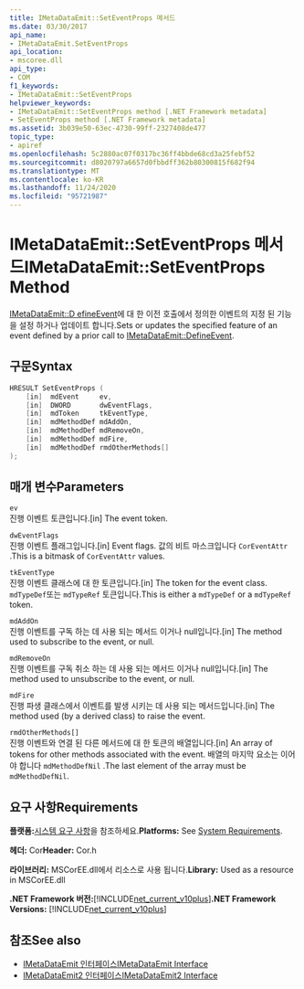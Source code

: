 ```yaml
---
title: IMetaDataEmit::SetEventProps 메서드
ms.date: 03/30/2017
api_name:
- IMetaDataEmit.SetEventProps
api_location:
- mscoree.dll
api_type:
- COM
f1_keywords:
- IMetaDataEmit::SetEventProps
helpviewer_keywords:
- IMetaDataEmit::SetEventProps method [.NET Framework metadata]
- SetEventProps method [.NET Framework metadata]
ms.assetid: 3b039e50-63ec-4730-99ff-2327408de477
topic_type:
- apiref
ms.openlocfilehash: 5c2880ac07f0317bc36ff4bbde68cd3a25febf52
ms.sourcegitcommit: d8020797a6657d0fbbdff362b80300815f682f94
ms.translationtype: MT
ms.contentlocale: ko-KR
ms.lasthandoff: 11/24/2020
ms.locfileid: "95721987"
---
```

# <a name="imetadataemitseteventprops-method"></a><span data-ttu-id="8c693-102">IMetaDataEmit::SetEventProps 메서드</span><span class="sxs-lookup"><span data-stu-id="8c693-102">IMetaDataEmit::SetEventProps Method</span></span>

<span data-ttu-id="8c693-103">[IMetaDataEmit::D efineEvent](imetadataemit-defineevent-method.md)에 대 한 이전 호출에서 정의한 이벤트의 지정 된 기능을 설정 하거나 업데이트 합니다.</span><span class="sxs-lookup"><span data-stu-id="8c693-103">Sets or updates the specified feature of an event defined by a prior call to [IMetaDataEmit::DefineEvent](imetadataemit-defineevent-method.md).</span></span>  
  
## <a name="syntax"></a><span data-ttu-id="8c693-104">구문</span><span class="sxs-lookup"><span data-stu-id="8c693-104">Syntax</span></span>  
  
```cpp  
HRESULT SetEventProps (  
    [in]  mdEvent     ev,
    [in]  DWORD       dwEventFlags,
    [in]  mdToken     tkEventType,
    [in]  mdMethodDef mdAddOn,
    [in]  mdMethodDef mdRemoveOn,
    [in]  mdMethodDef mdFire,
    [in]  mdMethodDef rmdOtherMethods[]
);  
```  
  
## <a name="parameters"></a><span data-ttu-id="8c693-105">매개 변수</span><span class="sxs-lookup"><span data-stu-id="8c693-105">Parameters</span></span>  

 `ev`  
 <span data-ttu-id="8c693-106">진행 이벤트 토큰입니다.</span><span class="sxs-lookup"><span data-stu-id="8c693-106">[in] The event token.</span></span>  
  
 `dwEventFlags`  
 <span data-ttu-id="8c693-107">진행 이벤트 플래그입니다.</span><span class="sxs-lookup"><span data-stu-id="8c693-107">[in] Event flags.</span></span> <span data-ttu-id="8c693-108">값의 비트 마스크입니다 `CorEventAttr` .</span><span class="sxs-lookup"><span data-stu-id="8c693-108">This is a bitmask of `CorEventAttr` values.</span></span>  
  
 `tkEventType`  
 <span data-ttu-id="8c693-109">진행 이벤트 클래스에 대 한 토큰입니다.</span><span class="sxs-lookup"><span data-stu-id="8c693-109">[in] The token for the event class.</span></span> <span data-ttu-id="8c693-110">`mdTypeDef`또는 `mdTypeRef` 토큰입니다.</span><span class="sxs-lookup"><span data-stu-id="8c693-110">This is either a `mdTypeDef` or a `mdTypeRef` token.</span></span>  
  
 `mdAddOn`  
 <span data-ttu-id="8c693-111">진행 이벤트를 구독 하는 데 사용 되는 메서드 이거나 null입니다.</span><span class="sxs-lookup"><span data-stu-id="8c693-111">[in] The method used to subscribe to the event, or null.</span></span>  
  
 `mdRemoveOn`  
 <span data-ttu-id="8c693-112">진행 이벤트를 구독 취소 하는 데 사용 되는 메서드 이거나 null입니다.</span><span class="sxs-lookup"><span data-stu-id="8c693-112">[in] The method used to unsubscribe to the event, or null.</span></span>  
  
 `mdFire`  
 <span data-ttu-id="8c693-113">진행 파생 클래스에서 이벤트를 발생 시키는 데 사용 되는 메서드입니다.</span><span class="sxs-lookup"><span data-stu-id="8c693-113">[in] The method used (by a derived class) to raise the event.</span></span>  
  
 `rmdOtherMethods[]`  
 <span data-ttu-id="8c693-114">진행 이벤트와 연결 된 다른 메서드에 대 한 토큰의 배열입니다.</span><span class="sxs-lookup"><span data-stu-id="8c693-114">[in] An array of tokens for other methods associated with the event.</span></span> <span data-ttu-id="8c693-115">배열의 마지막 요소는 이어야 합니다 `mdMethodDefNil` .</span><span class="sxs-lookup"><span data-stu-id="8c693-115">The last element of the array must be `mdMethodDefNil`.</span></span>  
  
## <a name="requirements"></a><span data-ttu-id="8c693-116">요구 사항</span><span class="sxs-lookup"><span data-stu-id="8c693-116">Requirements</span></span>  

 <span data-ttu-id="8c693-117">**플랫폼:**[시스템 요구 사항](../../get-started/system-requirements.md)을 참조하세요.</span><span class="sxs-lookup"><span data-stu-id="8c693-117">**Platforms:** See [System Requirements](../../get-started/system-requirements.md).</span></span>  
  
 <span data-ttu-id="8c693-118">**헤더:** Cor</span><span class="sxs-lookup"><span data-stu-id="8c693-118">**Header:** Cor.h</span></span>  
  
 <span data-ttu-id="8c693-119">**라이브러리:** MSCorEE.dll에서 리소스로 사용 됩니다.</span><span class="sxs-lookup"><span data-stu-id="8c693-119">**Library:** Used as a resource in MSCorEE.dll</span></span>  
  
 <span data-ttu-id="8c693-120">**.NET Framework 버전:**[!INCLUDE[net_current_v10plus](../../../../includes/net-current-v10plus-md.md)]</span><span class="sxs-lookup"><span data-stu-id="8c693-120">**.NET Framework Versions:** [!INCLUDE[net_current_v10plus](../../../../includes/net-current-v10plus-md.md)]</span></span>  
  
## <a name="see-also"></a><span data-ttu-id="8c693-121">참조</span><span class="sxs-lookup"><span data-stu-id="8c693-121">See also</span></span>

- [<span data-ttu-id="8c693-122">IMetaDataEmit 인터페이스</span><span class="sxs-lookup"><span data-stu-id="8c693-122">IMetaDataEmit Interface</span></span>](imetadataemit-interface.md)
- [<span data-ttu-id="8c693-123">IMetaDataEmit2 인터페이스</span><span class="sxs-lookup"><span data-stu-id="8c693-123">IMetaDataEmit2 Interface</span></span>](imetadataemit2-interface.md)
